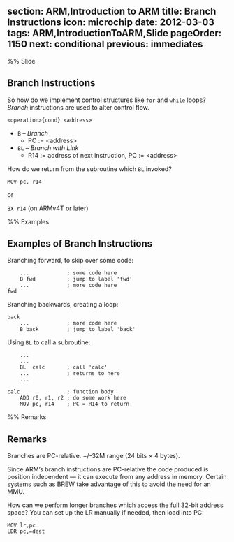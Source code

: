 section: ARM,Introduction to ARM
title: Branch Instructions
icon: microchip
date: 2012-03-03
tags: ARM,IntroductionToARM,Slide
pageOrder: 1150
next: conditional
previous: immediates
----

%% Slide
  
## Branch Instructions

So how do we implement control structures like `for` and `while` loops? *Branch* instructions are used to alter control flow.

<div class="format"><code>&lt;operation&gt;{cond} &lt;address&gt;</code></div>

<operation>

* `B` – *Branch*
  * PC := &lt;address&gt;
* `BL` – *Branch with Link*
  * R14 := address of next instruction, PC := &lt;address&gt;

How do we return from the subroutine which `BL` invoked?

`MOV pc, r14`

or

`BX r14` (on ARMv4T or later)

%% Examples

## Examples of Branch Instructions

Branching forward, to skip over some code:

``` arm
    ...            ; some code here
    B fwd          ; jump to label 'fwd'
    ...            ; more code here
fwd
```

Branching backwards, creating a loop:

``` arm
back
    ...            ; more code here
    B back         ; jump to label 'back'
```

Using `BL` to call a subroutine:

``` arm
    ...
    ...
    BL  calc       ; call 'calc'
    ...            ; returns to here
    ...

calc               ; function body
    ADD r0, r1, r2 ; do some work here
    MOV pc, r14    ; PC = R14 to return
```

%% Remarks
  
## Remarks

Branches are PC-relative. +/-32M range (24 bits × 4 bytes).

Since ARM’s branch instructions are PC-relative the code produced is position independent — it can execute from any address in memory. Certain systems such as BREW take advantage of this to avoid the need for an MMU.

How can we perform longer branches which access the full 32-bit address space? You can set up the LR manually if needed, then load into PC:

``` arm
MOV lr,pc
LDR pc,=dest
```
